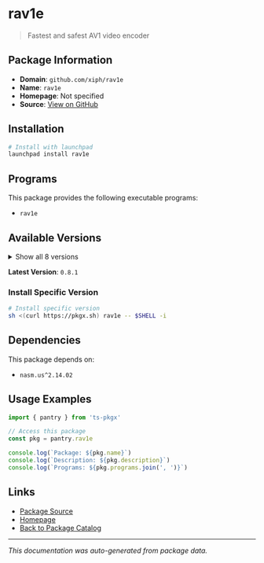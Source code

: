 # rav1e

> Fastest and safest AV1 video encoder

## Package Information

- **Domain**: `github.com/xiph/rav1e`
- **Name**: `rav1e`
- **Homepage**: Not specified
- **Source**: [View on GitHub](https://github.com/pkgxdev/pantry/tree/main/projects/github.com/xiph/rav1e/package.yml)

## Installation

```bash
# Install with launchpad
launchpad install rav1e
```

## Programs

This package provides the following executable programs:

- `rav1e`

## Available Versions

<details>
<summary>Show all 8 versions</summary>

- `0.8.1`, `0.8.0`, `0.7.1`, `0.7.0`, `0.6.6`
- `0.6.5`, `0.6.4`, `0.6.3`

</details>

**Latest Version**: `0.8.1`

### Install Specific Version

```bash
# Install specific version
sh <(curl https://pkgx.sh) rav1e -- $SHELL -i
```

## Dependencies

This package depends on:

- `nasm.us^2.14.02`

## Usage Examples

```typescript
import { pantry } from 'ts-pkgx'

// Access this package
const pkg = pantry.rav1e

console.log(`Package: ${pkg.name}`)
console.log(`Description: ${pkg.description}`)
console.log(`Programs: ${pkg.programs.join(', ')}`)
```

## Links

- [Package Source](https://github.com/pkgxdev/pantry/tree/main/projects/github.com/xiph/rav1e/package.yml)
- [Homepage](#)
- [Back to Package Catalog](../package-catalog.md)

---

*This documentation was auto-generated from package data.*
